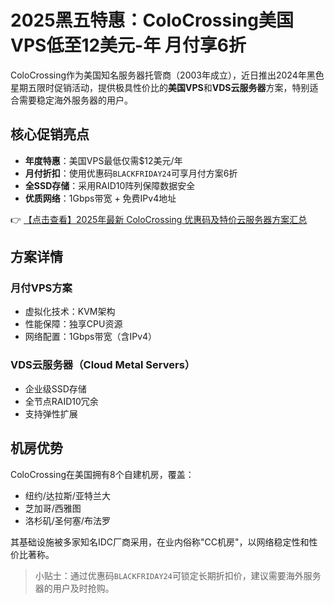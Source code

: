# 2025黑五特惠：ColoCrossing美国VPS低至12美元-年 月付享6折

ColoCrossing作为美国知名服务器托管商（2003年成立），近日推出2024年黑色星期五限时促销活动，提供极具性价比的**美国VPS**和**VDS云服务器**方案，特别适合需要稳定海外服务器的用户。

## 核心促销亮点
- **年度特惠**：美国VPS最低仅需$12美元/年
- **月付折扣**：使用优惠码`BLACKFRIDAY24`可享月付方案6折
- **全SSD存储**：采用RAID10阵列保障数据安全
- **优质网络**：1Gbps带宽 + 免费IPv4地址

👉 [【点击查看】2025年最新 ColoCrossing 优惠码及特价云服务器方案汇总](https://bit.ly/ColoCrossing)

## 方案详情

### 月付VPS方案
- 虚拟化技术：KVM架构
- 性能保障：独享CPU资源
- 网络配置：1Gbps带宽（含IPv4）

### VDS云服务器（Cloud Metal Servers）
- 企业级SSD存储
- 全节点RAID10冗余
- 支持弹性扩展

## 机房优势
ColoCrossing在美国拥有8个自建机房，覆盖：
- 纽约/达拉斯/亚特兰大
- 芝加哥/西雅图
- 洛杉矶/圣何塞/布法罗

其基础设施被多家知名IDC厂商采用，在业内俗称"CC机房"，以网络稳定性和性价比著称。

> 小贴士：通过优惠码`BLACKFRIDAY24`可锁定长期折扣价，建议需要海外服务器的用户及时抢购。